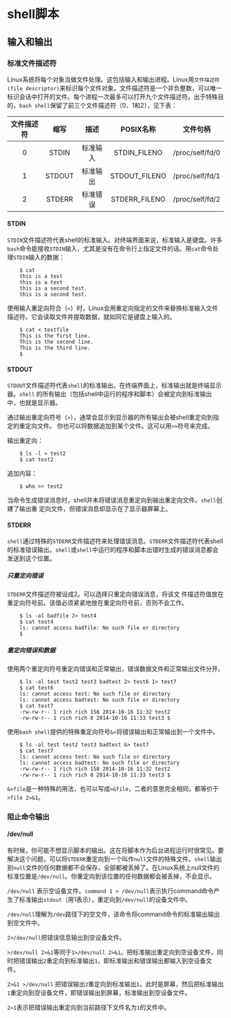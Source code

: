 # shell脚本

## 输入和输出

### 标准文件描述符
Linux系统将每个对象当做文件处理。这包括输入和输出进程。Linux用`文件描述符(file descriptor)`来标识每个文件对象。文件描述符是一个非负整数，可以唯一标识会话中打开的文件。每个进程一次最多可以打开九个文件描述符。出于特殊目的，`bash shell`保留了前三个文件描述符（0、1和2），见下表：

| 文件描述符 |  缩写  |   描述   |   POSIX名称   |    文件句柄     |
| :--------: | :----: | :------: | :-----------: | :-------------: |
|     0      | STDIN  | 标准输入 | STDIN_FILENO  | /proc/self/fd/0 |
|     1      | STDOUT | 标准输出 | STDOUT_FILENO | /proc/self/fd/1 |
|     2      | STDERR | 标准错误 | STDERR_FILENO | /proc/self/fd/2 |

#### STDIN
`STDIN`文件描述符代表shell的标准输入。对终端界面来说，标准输入是键盘。许多`bash`命令能接收`STDIN`输入，尤其是没有在命令行上指定文件的话。用`cat`命令处理`STDIN`输入的数据：
```shell
    $ cat 
    this is a test 
    this is a test 
    this is a second test. 
    this is a second test.
```

使用输入重定向符合（`<`）时，Linux会用重定向指定的文件来替换标准输入文件描述符。它会读取文件并提取数据，就如同它是键盘上输入的。
```shell
    $ cat < testfile 
    This is the first line. 
    This is the second line. 
    This is the third line. 
    $
```

#### STDOUT
`STDOUT`文件描述符代表`shell`的标准输出。在终端界面上，标准输出就是终端显示器。`shell` 的所有输出（包括shell中运行的程序和脚本）会被定向到标准输出中，也就是显示器。

通过输出重定向符号（`>`），通常会显示到显示器的所有输出会被shell重定向到指定的重定向文件。 你也可以将数据追加到某个文件。这可以用`>>`符号来完成。

输出重定向：
```shell
    $ ls -l > test2 
    $ cat test2
```

追加内容：
```shell
    $ who >> test2
```

当命令生成错误消息时，shell并未将错误消息重定向到输出重定向文件。`shell`创建了输出重 定向文件，但错误消息却显示在了显示器屏幕上。

#### STDERR
`shell`通过特殊的`STDERR`文件描述符来处理错误消息。`STDERR`文件描述符代表shell的标准错误输出。`shell`或`shell`中运行的程序和脚本出错时生成的错误消息都会发送到这个位置。

##### 只重定向错误
`STDERR`文件描述符被设成2。可以选择只重定向错误消息，将该文 件描述符值放在重定向符号前。该值必须紧紧地放在重定向符号前，否则不会工作。
```shell
    $ ls -al badfile 2> test4 
    $ cat test4 
    ls: cannot access badfile: No such file or directory 
    $
```

##### 重定向错误和数据
使用两个重定向符号重定向错误和正常输出，错误数据文件和正常输出文件分开。
```shell
    $ ls -al test test2 test3 badtest 2> test6 1> test7 
    $ cat test6 
    ls: cannot access test: No such file or directory 
    ls: cannot access badtest: No such file or directory 
    $ cat test7
    -rw-rw-r-- 1 rich rich 158 2014-10-16 11:32 test2
    -rw-rw-r-- 1 rich rich 0 2014-10-16 11:33 test3 $
``` 

使用`bash shell`提供的特殊重定向符号`&>`将错误输出和正常输出到一个文件中。
```shell
    $ ls -al test test2 test3 badtest &> test7 
    $ cat test7 
    ls: cannot access test: No such file or directory 
    ls: cannot access badtest: No such file or directory
    -rw-rw-r-- 1 rich rich 158 2014-10-16 11:32 test2
    -rw-rw-r-- 1 rich rich 0 2014-10-16 11:33 test3 $
```

`&>file`是一种特殊的用法，也可以写成`>&file`，二者的意思完全相同，都等价于`>file 2>&1`。

### 阻止命令输出

#### /dev/null
有时候，你可能不想显示脚本的输出。这在将脚本作为后台进程运行时很常见。要解决这个问题，可以将`STDERR`重定向到一个叫作`null`文件的特殊文件。`shell`输出到`null`文件的任何数据都不会保存，全部都被丢掉了。在Linux系统上null文件的标准位置是`/dev/null`。你重定向到该位置的任何数据都会被丢掉，不会显示。

`/dev/null` 表示空设备文件。`commond 1 > /dev/null`表示执行command命令产生了标准输出`stdout`（用1表示），重定向到`/dev/null`的设备文件中。

`/dev/null`理解为`/dev`路径下的空文件，该命令将command命令的标准输出输出到空文件中。

`2>/dev/null`把错误信息输出到空设备文件。

`>/dev/null 2>&1`等同于`1>/dev/null 2>&1`。把标准输出重定向到空设备文件，同时把错误输出`2`重定向到标准输出`1`，即标准输出和错误输出都输入到空设备文件。

`2>&1 >/dev/null` 把错误输出`2`重定向到标准输出`1`，此时是屏幕，然后把标准输出`1`重定向到空设备文件，即错误输出到屏幕，标准输出到空设备文件。

`2>1`表示把错误输出重定向到当前路径下文件名为`1`的文件中。
